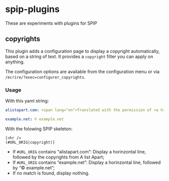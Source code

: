 spip-plugins
============

These are experiments with plugins for SPIP

## copyrights

This plugin adds a configuration page to display a copyright automatically, based on a string of text.
It provides a `copyright` filter you can apply on anything.

The configuration options are available from the configuration menu or via `/ecrire/?exec=configurer_copyrights`.

### Usage

With this yaml string:

```yaml
alistapart.com: <span lang="en">Translated with the permission of <a href="http://www.alistapart.com/">A List Apart</a> and the author[s].</span>

example.net: © example.net
```

With the folowing SPIP skeleton:

```
[<hr />
(#URL_ORIG|copyright)]
```

* If `#URL_ORIG` contains “alistapart.com”: Display a horinzontal line, followed by the copyrights from A list Apart;
* If `#URL_ORIG` contains “example.net”: Display a horinzontal line, followed by “© example.net”;
* If no match is found, display nothing.

